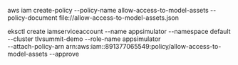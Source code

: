 aws iam create-policy --policy-name allow-access-to-model-assets --policy-document file://allow-access-to-model-assets.json

eksctl create iamserviceaccount --name appsimulator --namespace default --cluster tlvsummit-demo --role-name appsimulator \
    --attach-policy-arn arn:aws:iam::891377065549:policy/allow-access-to-model-assets --approve
